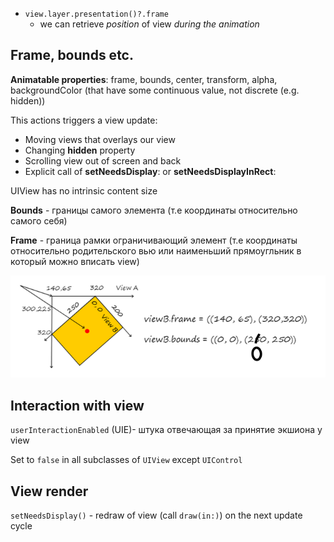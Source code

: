 - `view.layer.presentation()?.frame`
	- we can retrieve *position* of view *during the animation*

## Frame, bounds etc.

**Animatable properties**: frame, bounds, center, transform, alpha, backgroundColor (that have some continuous value, not discrete (e.g. hidden))

This actions triggers a view update:

- Moving views that overlays our view
- Changing **hidden** property
- Scrolling view out of screen and back
- Explicit call of **setNeedsDisplay**: or **setNeedsDisplayInRect**:

UIView has no intrinsic content size 

**Bounds** - границы самого элемента (т.е координаты относительно самого себя)

**Frame** - граница рамки ограничивающий элемент (т.е координаты относительно родительского вью или наименьший прямоугльник в который можно вписать view)

![](UIView/30022.png)

## Interaction with view

`userInteractionEnabled` (UIE)- штука отвечающая за принятие экшиона у view 

Set to `false` in all subclasses of `UIView` except `UIControl`

## View render

`setNeedsDisplay()` - redraw of view (call `draw(in:)`) on the next update cycle